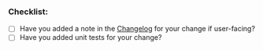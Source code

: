 ### Checklist:

* [ ] Have you added a note in the [Changelog](https://github.com/project-ncl/dependency-analysis/wiki/Changelog) for your change if user-facing?
* [ ] Have you added unit tests for your change?
